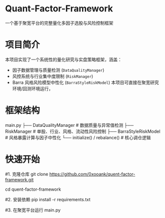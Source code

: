 # Quant-Factor-Framework  
一个基于聚宽平台的完整量化多因子选股与风险控制框架

# 项目简介
本项目实现了一个系统性的量化研究与实盘策略框架，涵盖：
- 因子数据管理与质量检测 (`DataQualityManager`)
- 风控系统与行业集中度限制 (`RiskManager`)
- Barra 风格风险模型中性化 (`BarraStyleRiskModel`)
本项目可直接在聚宽研究环境/回测环境运行，


# 框架结构
main.py
├── DataQualityManager         # 数据质量与异常值检测
├── RiskManager                # 单股、行业、风格、流动性风险控制
├── BarraStyleRiskModel        # 风格暴露计算与因子中性化
└── initialize() / rebalance() # 核心调仓逻辑

# 快速开始
#1. 克隆仓库
git clone https://github.com/0xooank/quent-factor-framework.git

cd quent-factor-framework

#2. 安装依赖
pip install -r requirements.txt

#3. 在聚宽平台运行 main.py
